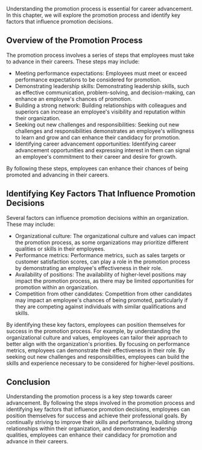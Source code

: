 
Understanding the promotion process is essential for career advancement. In this chapter, we will explore the promotion process and identify key factors that influence promotion decisions.

Overview of the Promotion Process
---------------------------------

The promotion process involves a series of steps that employees must take to advance in their careers. These steps may include:

* Meeting performance expectations: Employees must meet or exceed performance expectations to be considered for promotion.
* Demonstrating leadership skills: Demonstrating leadership skills, such as effective communication, problem-solving, and decision-making, can enhance an employee's chances of promotion.
* Building a strong network: Building relationships with colleagues and superiors can increase an employee's visibility and reputation within their organization.
* Seeking out new challenges and responsibilities: Seeking out new challenges and responsibilities demonstrates an employee's willingness to learn and grow and can enhance their candidacy for promotion.
* Identifying career advancement opportunities: Identifying career advancement opportunities and expressing interest in them can signal an employee's commitment to their career and desire for growth.

By following these steps, employees can enhance their chances of being promoted and advancing in their careers.

Identifying Key Factors That Influence Promotion Decisions
----------------------------------------------------------

Several factors can influence promotion decisions within an organization. These may include:

* Organizational culture: The organizational culture and values can impact the promotion process, as some organizations may prioritize different qualities or skills in their employees.
* Performance metrics: Performance metrics, such as sales targets or customer satisfaction scores, can play a role in the promotion process by demonstrating an employee's effectiveness in their role.
* Availability of positions: The availability of higher-level positions may impact the promotion process, as there may be limited opportunities for promotion within an organization.
* Competition from other candidates: Competition from other candidates may impact an employee's chances of being promoted, particularly if they are competing against individuals with similar qualifications and skills.

By identifying these key factors, employees can position themselves for success in the promotion process. For example, by understanding the organizational culture and values, employees can tailor their approach to better align with the organization's priorities. By focusing on performance metrics, employees can demonstrate their effectiveness in their role. By seeking out new challenges and responsibilities, employees can build the skills and experience necessary to be considered for higher-level positions.

Conclusion
----------

Understanding the promotion process is a key step towards career advancement. By following the steps involved in the promotion process and identifying key factors that influence promotion decisions, employees can position themselves for success and achieve their professional goals. By continually striving to improve their skills and performance, building strong relationships within their organization, and demonstrating leadership qualities, employees can enhance their candidacy for promotion and advance in their careers.
